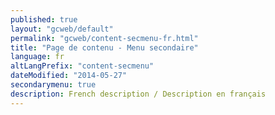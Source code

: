 ```yaml
---
published: true
layout: "gcweb/default"
permalink: "gcweb/content-secmenu-fr.html"
title: "Page de contenu - Menu secondaire"
language: fr
altLangPrefix: "content-secmenu"
dateModified: "2014-05-27"
secondarymenu: true
description: French description / Description en français
---
```


